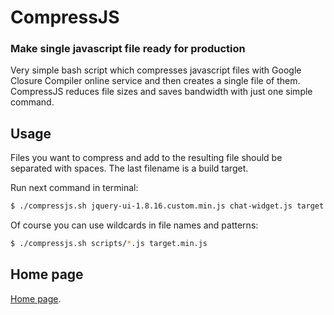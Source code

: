 # CompressJS

###  Make single javascript file ready for production

Very simple bash script which compresses javascript files with Google Closure Compiler online service and then creates a single file of them. CompressJS reduces file sizes and saves bandwidth with just one simple command.

## Usage

Files you want to compress and add to the resulting file should be separated with spaces. The last filename is a build target. 

Run next command in terminal:

```bash
$ ./compressjs.sh jquery-ui-1.8.16.custom.min.js chat-widget.js target.min.js
```

Of course you can use wildcards in file names and patterns:

```bash
$ ./compressjs.sh scripts/*.js target.min.js
```

## Home page

[Home page].

[Home page]: http://dfsq.info/site/read/bash-google-closure-compiler
